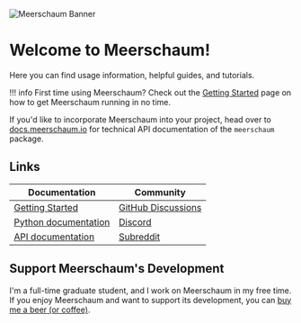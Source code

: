 ![Meerschaum Banner](banner_1920x320.png)

# Welcome to Meerschaum!

Here you can find usage information, helpful guides, and tutorials.

!!! info
    First time using Meerschaum? Check out the [Getting Started](get-started/index.md) page on how to get Meerschaum running in no time.

If you'd like to incorporate Meerschaum into your project, head over to [docs.meerschaum.io](https://docs.meerschaum.io) for technical API documentation of the `meerschaum` package.

## Links

| Documentation                                        | Community                                                    |
| ---------------------------------------------------- | ------------------------------------------------------------ |
| [Getting Started](https://meerschaum.io/get-started) | [GitHub Discussions](https://github.com/bmeares/Meerschaum/discussions) |
| [Python documentation](https://docs.meerschaum.io)   | [Discord](https://discord.gg/8U8qMUjvcc)                     |
| [API documentation](https://api.mrsm.io/docs)        | [Subreddit](https://www.reddit.com/r/mrsm/)                  |

## Support Meerschaum's Development

I'm a full-time graduate student, and I work on Meerschaum in my free time. If you enjoy Meerschaum and want to support its development, you can [buy me a beer (or coffee)](https://www.buymeacoffee.com/bmeares).

<script type="text/javascript" src="https://cdnjs.buymeacoffee.com/1.0.0/button.prod.min.js" data-name="bmc-button" data-slug="bmeares" data-color="#5F7FFF" data-emoji="🍺"  data-font="Cookie" data-text="Buy me a beer" data-outline-color="#000000" data-font-color="#ffffff" data-coffee-color="#FFDD00" ></script>

